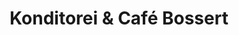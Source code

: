 ---
title: "Konditorei & Café Bossert"
url: /werther-westf/konditorei-und-cafe-bossert/
shop: Konditorei
---